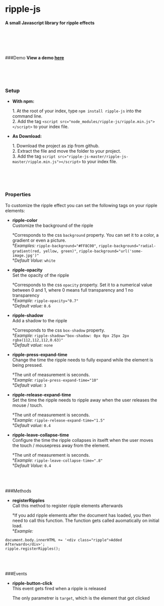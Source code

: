 # ripple-js
**A small Javascript library for ripple effects**

<br><br><br><br>

###Demo
**View a demo [here](http://sirbaaron.github.io/ripple-js/demo/)**

<br><br><br>

### Setup
* **With npm:**<p>1. At the root of your index, type `npm install ripple-js` into the command line.<br>2. Add the tag `<script src="node_modules/ripple-js/ripple.min.js"></script>` to your index file.
* **As Download:**<p>1. Download the project as zip from github.<br>2. Extract the file and move the folder to your project.<br>3. Add the tag `script src="ripple-js-master/ripple-js-master/ripple.min.js"></script>` to your index file.

<br><br><br>
### Properties

To customize the ripple effect you can set the following tags on your ripple elements:
* **ripple-color**<br>Customize the background of the ripple <p>°Corresponds to the css `background` property. You can set it to a color, a gradient or even a picture.<br>°_Examples:_ `ripple-background="#FF8C00"`, `ripple-background="radial-gradient(red, yellow, green)"`, `ripple-background="url('some-image.jpg')"`<br>°_Default Value:_ `white`
* **ripple-opacity**<br>Set the opacity of the ripple <p>°Corresponds to the css `opacity` property. Set it to a numerical value between 0 and 1, where 0 means full transparency and 1 no transparency<br>°_Example:_ `ripple-opacity="0.7"`<br>°_Default value:_ `0.6`
* **ripple-shadow**<br>Add a shadow to the ripple <p>°Corresponds to the css `box-shadow` property.<br>°_Example:_ `ripple-shadow="box-shadow: 0px 0px 25px 2px rgba(112,112,112,0.63)"`<br>°_Default value:_ `none`
* **ripple-press-expand-time**<br>Change the time the ripple needs to fully expand while the element is being pressed. <p>°The unit of measurement is seconds.<br>°_Example:_ `ripple-press-expand-time="10"`<br>°_Default value:_ `3`
* **ripple-release-expand-time**<br>Set the time the ripple needs to ripple away when the user releases the mouse / touch. <p>°The unit of measurement is seconds.<br>°_Example:_ `ripple-release-expand-time="1.5"`<br>°_Default value:_ `0.4`
* **ripple-leave-collapse-time**<br>Configure the time the ripple collapses in itselft when the user moves the touch / mousepress away from the element. <p>°The unit of measurement is seconds.<br>°_Example:_ `ripple-leave-collapse-time=".8"`<br>°_Default Value:_ `0.4`

<br><br><br>
###Methods
* **registerRipples**<br>Call this method to register ripple elements afterwards <p>°If you add ripple elements after the document has loaded, you then need to call this function. The function gets called auomatically on initial load.<br>°_Example:_ 
```
document.body.innerHTML += '<div class="ripple">Added Afterwards</div>';
ripple.registerRipples();
```

<br><br><br>
###Events
* **ripple-button-click**<br>This event gets fired when a ripple is released<p>The only parametrer is `target`, which is the element that got clicked
